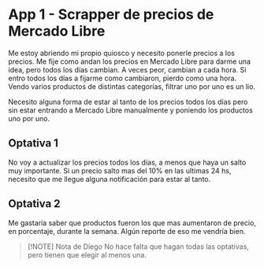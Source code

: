 # App 1 - Scrapper de precios de Mercado Libre

Me estoy abriendo mi propio quiosco y necesito ponerle precios a los precios. Me fije como andan los precios en Mercado Libre para darme una idea, pero todos los días cambian. A veces peor, cambian a cada hora. Si entro todos los días a fijarme como cambiaron, pierdo como una hora. Vendo varios productos de distintas categorías, filtrar uno por uno es un lio.

Necesito alguna forma de estar al tanto de los precios todos los días pero sin estar entrando a Mercado Libre manualmente y poniendo los productos uno por uno.

## Optativa 1

No voy a actualizar los precios todos los días, a menos que haya un salto muy importante. Si un precio salto mas del 10% en las ultimas 24 hs, necesito que me llegue alguna notificación para estar al tanto.

## Optativa 2

Me gastaría saber que productos fueron los que mas aumentaron de precio, en porcentaje, durante la semana. Algún reporte de eso me vendría bien.

> [!NOTE] Nota de Diego
> No hace falta que hagan todas las optativas, pero tienen que elegir al menos una.
